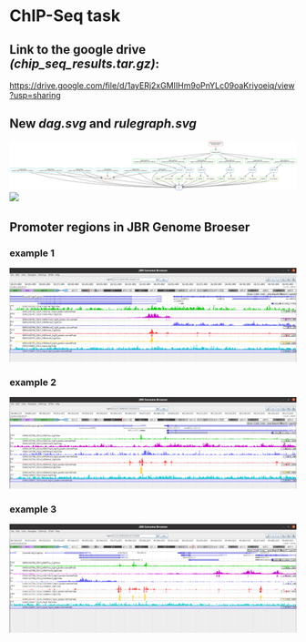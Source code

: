 # ChIP-Seq task

## Link to the google drive *(chip_seq_results.tar.gz)*:

https://drive.google.com/file/d/1ayERj2xGMIIHm9oPnYLc09oaKriyoeiq/view?usp=sharing

## New *dag.svg* and *rulegraph.svg*

<img src="images/dag_macs2.svg"/>

<img src="rulegraph_macs2.svg"/>

## Promoter regions in JBR Genome Broeser

### example 1

<img src="1_jbr_promoter.png"/>

### example 2

<img src="2_jbr_promoter.png"/>

### example 3

<img src="3_jbr_promoter.png"/>


```python

```
